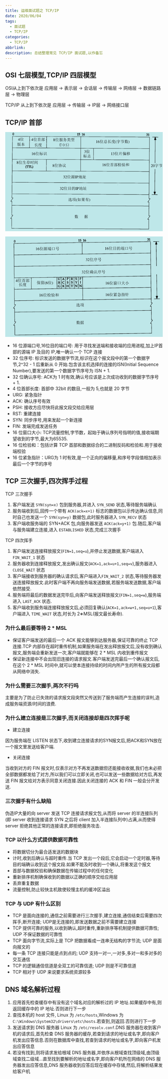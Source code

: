 ```yaml
---
title: 运维面试题之 TCP/IP
date: 2020/06/04
tags:
  - 面试题
  - TCP/IP
categories:
  - TCP/IP
abbrlink: 
description: 总结整理常见 TCP/IP 面试题,以作备忘
---
```


## OSI 七层模型,TCP/IP 四层模型

OSI从上到下依次是 应用层 -> 表示层 -> 会话层 -> 传输层 -> 网络层 -> 数据链路层 -> 物理层

TCP/IP 从上到下依次是 应用层 -> 传输层 -> IP层 -> 网络接口层

## TCP/IP 首部

![IP 首部](https://raw.githubusercontent.com/hulining/hulining.github.io/hexo/source/_posts/images/interview-questions-tcp-ip/IP-header.png)

![TCP 首部](https://raw.githubusercontent.com/hulining/hulining.github.io/hexo/source/_posts/images/interview-questions-tcp-ip/TCP-header.png)

- 16 位源端口号,16位目的端口号: 用于寻找发送端和接收端的应用进程,加上IP首部的源端 IP 及目的 IP,唯一确认一个 TCP 连接
- 32 位序号: 标识发送的数据字节流,标识在这个报文段中的第一个数据字节,2^32 - 1 后重新从 0 开始.包含该主机选择的连接的ISN(Initial Sequence Number),要发送的第一个数据字节序号为 ISN + 1.
- 32 位确认序号: ACK为 1 时有效,确认号应该是上次成功收到的数据字节序号 + 1.
- 4 位首部长度: 首部中 32bit 的数目,一般为 5,也就是 20 字节
- URG: 紧急指针
- ACK: 确认序号有效
- PSH: 接收方应尽快将此报文段交给应用层
- RST: 重建连接
- SYN: 同步序号,用来发起一个新连接
- FIN: 发端完成发送任务
- 16 位窗口大小: TCP流量控制,字节数，起始于确认序列号指明的值,接收端期望收到的字节,最大为65535.
- 16 位检验和：包括计算 TCP 首部和数据综合的二进制反码和检验和.用于接收端校验
- 16 位紧急指针：URG为 1 时有效,是一个正向的偏移量,和序号字段值相加表示最后一个字节的序号

## TCP 三次握手,四次挥手过程

TCP 三次握手

1. 客户端发送 `SYN(syn=x)` 包到服务器,并进入 `SYN_SEND` 状态,等待服务端确认
2. 服务端收到后,回传一个带有 `ACK(ack=x+1)` 标志的数据包以示传达确认信息,同时自己也发送一个 `SYN(syn=y)` 数据包,此时服务器进入 `SYN_RECV` 状态
3. 客户端收服务端的 SYN+ACK 包,向服务器发送 `ACK(ack=y+1)` 包.随后,客户端与服务端建立连接,进入 `ESTABLISHED` 状态,完成三次握手

TCP 四次挥手

1. 客户端发送连接释放报文(`FIN=1,seq=u`),并停止发送数据,客户端进入 `FIN_WAIT_1` 状态
2. 服务器收到连接释放报文,发出确认报文(`ACK=1,ack=u+1,seq=v`),服务器进入 `CLOSE_WAIT` 状态
3. 客户端接收到服务器的确认请求后,客户端进入`FIN_WAIT_2` 状态,等待服务器发送连接释放报文.此时客户端不再向服务端发送数据,若服务端发送数据,客户端依然接受.
4. 服务端将最后的数据发送完毕后,向客户端发送释放报文(`FIN=1,seq=w`),服务端进入 `LAST_ACK` 状态.
5. 客户端收到服务端连接释放报文后,必须回复确认(`ACK=1,ack=w+1,seq=u+1`),客户端进入 `TIME_WAIT` 状态,时长为 2∗MSL(报文最长寿命).

### 为什么最后要等待 2 * MSL

- 保证客户端发送的最后一个 ACK 报文能够到达服务器,保证可靠的终止 TCP 连接.TCP 内部存在超时重传机制,如果服务端在发出释放报文后,没有收到确认报文,服务端会重新发送一次,客户端就能够在 2 * MSL 内收到重传报文
- 保证新连接中不会出现旧连接的请求报文.客户端发送完最后一个确认报文后,在这个 2 * MSL 时间中,就可以使本连接持续的时间内所产生的所有报文段都从网络中消失.

### 为什么需要三次握手,两次不行吗

主要是为了防止已失效的请求报文段突然又传送到了服务端而产生连接的误判,造成服务端资源/时间的浪费.

### 为什么建立连接是三次握手,而关闭连接却是四次挥手呢

- 建立连接

因为服务端在 LISTEN 状态下,收到建立连接请求的SYN报文后,把ACK和SYN放在一个报文里发送给客户端.

- 关闭连接

当收到对方的 FIN 报文时,仅表示对方不再发送数据但还能接收收据,我们也未必把全部数据都发给了对方,所以我们可以立即关闭,也可以发送一些数据给对方后,再发送 FIN 报文给对方表示同意关闭连接.因此关闭连接的 ACK 和 FIN 一般会分开发送.

### 三次握手有什么缺陷

伪造IP大量的向 server 发送 TCP 连接请求报文包,从而将 server 的半连接队列(即 server 收到连接请求 SYN 之后将 client 加入半连接队列中)占满,从而使得 server 拒绝其他正常的连接请求,即拒绝服务攻击.

### TCP 以什么方式提供数据可靠性

- 将数据切分为最合适发送的数据块
- 计时,收到后确认与超时重传.当 TCP 发出一个段后,它会启动一个定时器,等待目的端确认收到这个报文段.如果不能及时收到一个确认,将重发这个报文
- 首部与数据校验和确保数据在传输过程中的任何变化
- 重新排序机制确保收到的数据以正确的顺序交给应用层
- 丢弃重复数据
- 流量控制,防止较快主机致使较慢主机的缓冲区溢出

### TCP 与 UDP 有什么区别

- TCP 是面向连接的,通信之前需要进行三次握手,建立连接,通信结束后需要四次挥手,断开连接; UDP是无连接的,即发送数据之前不需要建立连接
- TCP 提供可靠的服务,以收到确认,超时重传,重新排序等机制提供数据可靠性; UDP 不保证数据的可靠性
- TCP 面向字节流,实际上是 TCP 把数据看成一连串无结构的字节流; UDP 是面向报文的
- 每一条 TCP 连接只能是点到点的; UDP 支持一对一,一对多,多对一和多对多的交互通信
- TCP 的逻辑通信信道是全双工的可靠信道; UDP 则是不可靠信道
- TCP 相对于 UDP 来说要求系统资源较多

## DNS 域名解析过程

1. 应用首先检查缓存中有没有这个域名对应的解析过的 IP 地址.如果缓存中有,则返回缓存中的 IP 地址.否则进行下一步
2. 查找本机的 host 文件, Linux 为 `/etc/hosts`,Windows 为 `C:\Windows\System32\drivers\etc\hosts`.若查到,则返回.否则进行下一步
3. 发送请求到 DNS 服务器 Linux 为 `/etc/resolv.conf`.DNS 服务器在收到客户机的请求后,首先检查 DNS 服务器的缓存,若查到请求的地址或名字,即向客户机发出应答信息.否则在数据库中查找,若查到请求的地址或名字,即向客户机发出应答信息
4. 若没有找到,则将请求发给根域 DNS 服务器,并依序从根域查找顶级域,由顶级域查找二级域...直至找到要解析的地址或名字,即向客户机所在网络的 DNS 服务器发出应答信息,DNS 服务器收到应答后现在缓存中存储,然后,将解析结果发给客户机
